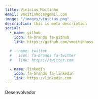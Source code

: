 ```yaml
---
title: Vinícius Moitinho
email: vmoitinhoss@gmail.com
image: "/images/vinicius.png"
description: this is meta description
social:
  - name: github
    icon: fa-brands fa-github
    link: https://github.com/vmoitinhoss

  # - name: twitter
  #   icon: fa-brands fa-twitter
  #   link: https://twitter.com

  - name: linkedin
    icon: fa-brands fa-linkedin
    link: https://linkedin.com
---
```


Desenvolvedor
